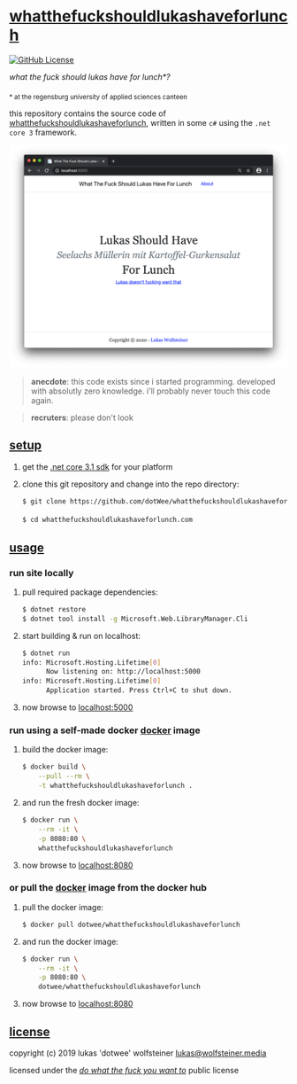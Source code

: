 # [whatthefuckshouldlukashaveforlunch](http://heroku.whatthefuckshouldlukashaveforlunch.com/)

[![GitHub License](https://img.shields.io/github/license/dotWee/startpage)](https://github.com/dotWee/whatthefuckshouldlukashaveforlunch.com/blob/master/LICENSE)

_what the fuck should lukas have for lunch*?_

<sub>* at the regensburg university of applied sciences canteen </sub>

this repository contains the source code of [whatthefuckshouldlukashaveforlunch](http://heroku.whatthefuckshouldlukashaveforlunch.com/), written in some `c#` using the `.net core 3` framework.

![screenshot.png](https://github.com/dotWee/whatthefuckshouldlukashaveforlunch.com/raw/master/art/screenshot.png)

> **anecdote**: this code exists since i started programming. developed with absolutly zero knowledge. i'll probably never touch this code again.

> **recruters**: please don't look

## [setup](#setup)

1. get the [.net core 3.1 sdk](https://dotnet.microsoft.com/download/) for your platform

2. clone this git repository and change into the repo directory:

    ```bash
    $ git clone https://github.com/dotWee/whatthefuckshouldlukashaveforlunch.com

    $ cd whatthefuckshouldlukashaveforlunch.com
    ```

## [usage](#usage)

### run site locally

1. pull required package dependencies:

    ```bash
    $ dotnet restore
    $ dotnet tool install -g Microsoft.Web.LibraryManager.Cli
    ```

2. start building & run on localhost:

    ```bash
    $ dotnet run
    info: Microsoft.Hosting.Lifetime[0]
          Now listening on: http://localhost:5000
    info: Microsoft.Hosting.Lifetime[0]
          Application started. Press Ctrl+C to shut down.
    ```

3. now browse to [localhost:5000](http://localhost:5000)

### run using a self-made docker [docker](https://www.docker.com/) image

1. build the docker image:

    ```bash
    $ docker build \
        --pull --rm \
        -t whatthefuckshouldlukashaveforlunch .
    ```

2. and run the fresh docker image:

    ```bash
    $ docker run \
        --rm -it \
        -p 8080:80 \
        whatthefuckshouldlukashaveforlunch
    ```

3. now browse to [localhost:8080](http://localhost:8080)

### or pull the [docker](https://www.docker.com/) image from the docker hub

1. pull the docker image:

    ```bash
    $ docker pull dotwee/whatthefuckshouldlukashaveforlunch
    ```

2. and run the docker image:

    ```bash
    $ docker run \
        --rm -it \
        -p 8080:80 \
        dotwee/whatthefuckshouldlukashaveforlunch
    ```

3. now browse to [localhost:8080](http://localhost:8080)

## [license](#license)

copyright (c) 2019 lukas 'dotwee' wolfsteiner <lukas@wolfsteiner.media>

licensed under the [_do what the fuck you want to_](/LICENSE) public license
